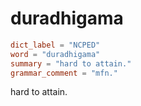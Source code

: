 # duradhigama

``` toml
dict_label = "NCPED"
word = "duradhigama"
summary = "hard to attain."
grammar_comment = "mfn."
```

hard to attain.

